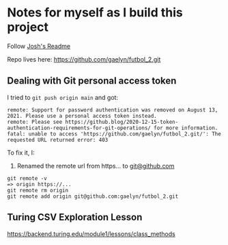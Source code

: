 # Notes for myself as I build this project

Follow [Josh's Readme](https://github.com/josh-works/futbol)

Repo lives here: https://github.com/gaelyn/futbol_2.git

## Dealing with Git personal access token

I tried to `git push origin main` and got:

```
remote: Support for password authentication was removed on August 13, 2021. Please use a personal access token instead.
remote: Please see https://github.blog/2020-12-15-token-authentication-requirements-for-git-operations/ for more information.
fatal: unable to access 'https://github.com/gaelyn/futbol_2.git/': The requested URL returned error: 403
```
To fix it, I:

1. Renamed the remote url from https... to git@github.com

```
git remote -v
=> origin https://...
git remote rm origin
git remote add origin git@github.com:gaelyn/futbol_2.git
```

## Turing CSV Exploration Lesson

https://backend.turing.edu/module1/lessons/class_methods
